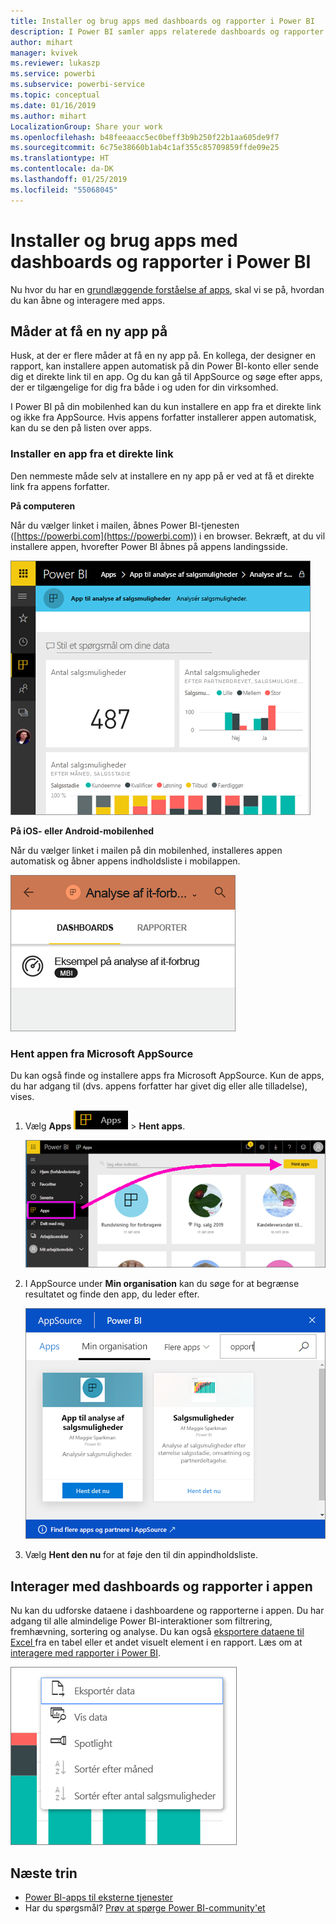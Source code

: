 ```yaml
---
title: Installer og brug apps med dashboards og rapporter i Power BI
description: I Power BI samler apps relaterede dashboards og rapporter på ét sted.
author: mihart
manager: kvivek
ms.reviewer: lukaszp
ms.service: powerbi
ms.subservice: powerbi-service
ms.topic: conceptual
ms.date: 01/16/2019
ms.author: mihart
LocalizationGroup: Share your work
ms.openlocfilehash: b48feeaacc5ec0beff3b9b250f22b1aa605de9f7
ms.sourcegitcommit: 6c75e38660b1ab4c1af355c85709859ffde09e25
ms.translationtype: HT
ms.contentlocale: da-DK
ms.lasthandoff: 01/25/2019
ms.locfileid: "55068045"
---
```

# <a name="install-and-use-apps-with-dashboards-and-reports-in-power-bi"></a>Installer og brug apps med dashboards og rapporter i Power BI
Nu hvor du har en [grundlæggende forståelse af apps](end-user-apps.md), skal vi se på, hvordan du kan åbne og interagere med apps. 

## <a name="ways-to-get-a-new-app"></a>Måder at få en ny app på
Husk, at der er flere måder at få en ny app på. En kollega, der designer en rapport, kan installere appen automatisk på din Power BI-konto eller sende dig et direkte link til en app. Og du kan gå til AppSource og søge efter apps, der er tilgængelige for dig fra både i og uden for din virksomhed. 

I Power BI på din mobilenhed kan du kun installere en app fra et direkte link og ikke fra AppSource. Hvis appens forfatter installerer appen automatisk, kan du se den på listen over apps.

### <a name="install-an-app-from-a-direct-link"></a>Installer en app fra et direkte link
Den nemmeste måde selv at installere en ny app på er ved at få et direkte link fra appens forfatter.  

**På computeren** 

Når du vælger linket i mailen, åbnes Power BI-tjenesten ([https://powerbi.com](https://powerbi.com)) i en browser. Bekræft, at du vil installere appen, hvorefter Power BI åbnes på appens landingsside.

![Applandingsside i Power BI-tjenesten](./media/end-user-app-view/power-bi-app-landing-page-opportunity-480.png)

**På iOS- eller Android-mobilenhed** 

Når du vælger linket i mailen på din mobilenhed, installeres appen automatisk og åbner appens indholdsliste i mobilappen. 

![Apps indholdsliste på mobilenhed](./media/end-user-app-view/power-bi-app-index-it-spend-360.png)

### <a name="get-the-app-from-microsoft-appsource"></a>Hent appen fra Microsoft AppSource
Du kan også finde og installere apps fra Microsoft AppSource. Kun de apps, du har adgang til (dvs. appens forfatter har givet dig eller alle tilladelse), vises.

1. Vælg **Apps** ![Apps i navigationsruden til venstre](./media/end-user-apps/power-bi-apps-bar.png) > **Hent apps**. 
   
     ![Ikonet Hent apps](./media/end-user-app-view/power-bi-get-apps.png)
2. I AppSource under **Min organisation** kan du søge for at begrænse resultatet og finde den app, du leder efter.
   
     ![I AppSource under Min organisation](./media/end-user-app-view/power-bi-appsource-my-org.png)
3. Vælg **Hent den nu** for at føje den til din appindholdsliste. 

## <a name="interact-with-the-dashboards-and-reports-in-the-app"></a>Interager med dashboards og rapporter i appen
Nu kan du udforske dataene i dashboardene og rapporterne i appen. Du har adgang til alle almindelige Power BI-interaktioner som filtrering, fremhævning, sortering og analyse. Du kan også [eksportere dataene til Excel ](end-user-export-data.md) fra en tabel eller et andet visuelt element i en rapport. Læs om at [interagere med rapporter i Power BI](end-user-reading-view.md). 

![Eksportér data fra et visuelt Power BI-element](./media/end-user-app-view/power-bi-service-export-data-visual.png)


## <a name="next-steps"></a>Næste trin
* [Power BI-apps til eksterne tjenester](end-user-connect-to-services.md)
* Har du spørgsmål? [Prøv at spørge Power BI-community'et](http://community.powerbi.com/)

